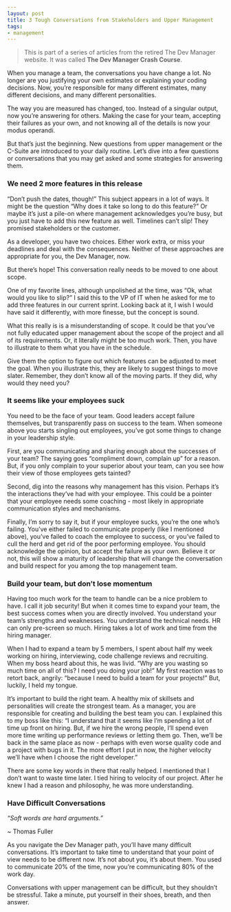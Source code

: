 ```yaml
---
layout: post
title: 3 Tough Conversations from Stakeholders and Upper Management
tags:
- management
---
```

> This is part of a series of articles from the retired The Dev Manager website.  It was called **The Dev Manager Crash Course**.

When you manage a team, the conversations you have change a lot. No longer are you justifying your own estimates or explaining your coding decisions. Now, you’re responsible for many different estimates, many different decisions, and many different personalities.

The way you are measured has changed, too. Instead of a singular output, now you’re answering for others. Making the case for your team, accepting their failures as your own, and not knowing all of the details is now your modus operandi.

But that’s just the beginning. New questions from upper management or the C-Suite are introduced to your daily routine. Let’s dive into a few questions or conversations that you may get asked and some strategies for answering them.

### We need 2 more features in this release
“Don’t push the dates, though!” This subject appears in a lot of ways. It might be the question “Why does it take so long to do this feature?” Or maybe it’s just a pile-on where management acknowledges you’re busy, but you just have to add this new feature as well. Timelines can’t slip! They promised stakeholders or the customer.

As a developer, you have two choices. Either work extra, or miss your deadlines and deal with the consequences. Neither of these approaches are appropriate for you, the Dev Manager, now.

But there’s hope! This conversation really needs to be moved to one about scope.

One of my favorite lines, although unpolished at the time, was “Ok, what would you like to slip?” I said this to the VP of IT when he asked for me to add three features in our current sprint. Looking back at it, I wish I would have said it differently, with more finesse, but the concept is sound.

What this really is is a misunderstanding of scope. It could be that you’ve not fully educated upper management about the scope of the project and all of its requirements. Or, it literally might be too much work. Then, you have to illustrate to them what you have in the schedule.

Give them the option to figure out which features can be adjusted to meet the goal. When you illustrate this, they are likely to suggest things to move slater. Remember, they don’t know all of the moving parts. If they did, why would they need you?

### It seems like your employees suck
You need to be the face of your team. Good leaders accept failure themselves, but transparently pass on success to the team. When someone above you starts singling out employees, you’ve got some things to change in your leadership style.

First, are you communicating and sharing enough about the successes of your team? The saying goes “compliment down, complain up” for a reason. But, if you only complain to your superior about your team, can you see how their view of those employees gets tainted?

Second, dig into the reasons why management has this vision. Perhaps it’s the interactions they’ve had with your employee. This could be a pointer that your employee needs some coaching - most likely in appropriate communication styles and mechanisms.

Finally, I’m sorry to say it, but if your employee sucks, you’re the one who’s failing. You’ve either failed to communicate properly (like I mentioned above), you’ve failed to coach the employee to success, or you’ve failed to cull the herd and get rid of the poor performing employee. You should acknowledge the opinion, but accept the failure as your own. Believe it or not, this will show a maturity of leadership that will change the conversation and build respect for you among the top management team.

### Build your team, but don’t lose momentum
Having too much work for the team to handle can be a nice problem to have. I call it job security! But when it comes time to expand your team, the best success comes when you are directly involved. You understand your team’s strengths and weaknesses. You understand the technical needs. HR can only pre-screen so much. Hiring takes a lot of work and time from the hiring manager.

When I had to expand a team by 5 members, I spent about half my week working on hiring, interviewing, code challenge reviews and recruiting. When my boss heard about this, he was livid. “Why are you wasting so much time on all of this? I need you doing your job!” My first reaction was to retort back, angrily: “because I need to build a team for your projects!” But, luckily, I held my tongue.

It’s important to build the right team. A healthy mix of skillsets and personalities will create the strongest team. As a manager, you are responsible for creating and building the best team you can. I explained this to my boss like this: “I understand that it seems like I’m spending a lot of time up front on hiring. But, if we hire the wrong people, I’ll spend even more time writing up performance reviews or letting them go. Then, we’ll be back in the same place as now - perhaps with even worse quality code and a project with bugs in it. The more effort I put in now, the higher velocity we’ll have when I choose the right developer.”

There are some key words in there that really helped. I mentioned that I don’t want to waste time later. I tied hiring to velocity of our project. After he knew I had a reason and philosophy, he was more understanding.

### Have Difficult Conversations
*“Soft words are hard arguments.”*

~ Thomas Fuller

As you navigate the Dev Manager path, you’ll have many difficult conversations. It’s important to take time to understand that your point of view needs to be different now. It’s not about you, it’s about them. You used to communicate 20% of the time, now you’re communicating 80% of the work day.

Conversations with upper management can be difficult, but they shouldn’t be stressful. Take a minute, put yourself in their shoes, breath, and then answer.